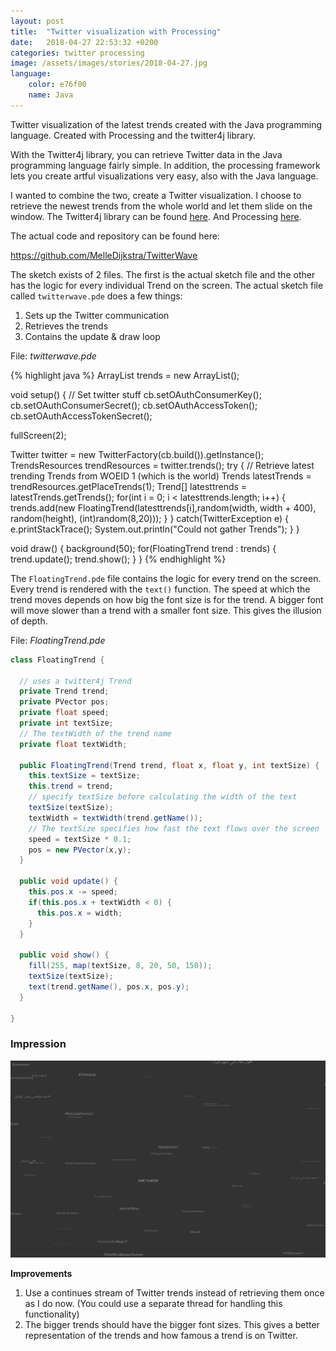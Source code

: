 ```yaml
---
layout: post
title:  "Twitter visualization with Processing"
date:   2018-04-27 22:53:32 +0200
categories: twitter processing
image: /assets/images/stories/2018-04-27.jpg
language:
    color: e76f00
    name: Java
---
```

Twitter visualization of the latest trends created with the Java programming language. Created with Processing and the twitter4j library.
<!--more-->

With the Twitter4j library, you can retrieve Twitter data in the Java programming language fairly simple. In addition, the processing framework lets you create artful visualizations very easy, also with the Java language.

I wanted to combine the two, create a Twitter visualization. I choose to retrieve the newest trends from the whole world and let them slide on the window. The Twitter4j library can be found [here](http://twitter4j.org/en/index.html). And Processing [here](https://processing.org).

The actual code and repository can be found here:

https://github.com/MelleDijkstra/TwitterWave

The sketch exists of 2 files. The first is the actual sketch file and the other has the logic for every individual Trend on the screen. The actual sketch file called `twitterwave.pde` does a few things: 

1. Sets up the Twitter communication
2. Retrieves the trends
3. Contains the update & draw loop

File: *twitterwave.pde*

{% highlight java %}
ArrayList<FloatingTrend> trends = new ArrayList<FloatingTrend>();

void setup() {
  // Set twitter stuff
  cb.setOAuthConsumerKey(<KEY>);
  cb.setOAuthConsumerSecret(<TOKEN>);
  cb.setOAuthAccessToken(<ATOKEN>);
  cb.setOAuthAccessTokenSecret(<ASECRET>);
  
  fullScreen(2);
  
  Twitter twitter = new TwitterFactory(cb.build()).getInstance();
  TrendsResources trendResources = twitter.trends();
  try {
    // Retrieve latest trending Trends from WOEID 1 (which is the world)
    Trends latestTrends = trendResources.getPlaceTrends(1);
    Trend[] latesttrends = latestTrends.getTrends();
    for(int i = 0; i < latesttrends.length; i++) {
      trends.add(new FloatingTrend(latesttrends[i],random(width, width + 400), random(height), (int)random(8,20)));
    }
  } catch(TwitterException e) {
    e.printStackTrace();
    System.out.println("Could not gather Trends");
  }
}

void draw() {
  background(50);
  for(FloatingTrend trend : trends) {
    trend.update();
    trend.show();
  }
}
{% endhighlight %}

The `FloatingTrend.pde` file contains the logic for every trend on the screen. Every trend is rendered with the `text()` function. The speed at which the trend moves depends on how big the font size is for the trend. A bigger font will move slower than a trend with a smaller font size. This gives the illusion of depth.

File: *FloatingTrend.pde*

```java
class FloatingTrend {
  
  // uses a twitter4j Trend
  private Trend trend;
  private PVector pos;
  private float speed;
  private int textSize;
  // The textWidth of the trend name
  private float textWidth;
  
  public FloatingTrend(Trend trend, float x, float y, int textSize) {
    this.textSize = textSize;
    this.trend = trend;
    // specify textSize before calculating the width of the text
    textSize(textSize);
    textWidth = textWidth(trend.getName());
    // The textSize specifies how fast the text flows over the screen
    speed = textSize * 0.1;
    pos = new PVector(x,y);
  }
  
  public void update() {
    this.pos.x -= speed;
    if(this.pos.x + textWidth < 0) {
      this.pos.x = width;
    }
  }
  
  public void show() {
    fill(255, map(textSize, 8, 20, 50, 150));
    textSize(textSize);
    text(trend.getName(), pos.x, pos.y);
  }
  
}
```

### Impression

![Twitter Wave](/assets/images/story-images/twitterwave.png)

**Improvements**

1. Use a continues stream of Twitter trends instead of retrieving them once as I do now. (You could use a separate thread for handling this functionality)
2. The bigger trends should have the bigger font sizes. This gives a better representation of the trends and how famous a trend is on Twitter.